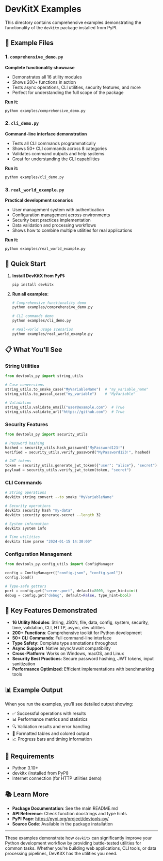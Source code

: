 # DevKitX Examples

This directory contains comprehensive examples demonstrating the functionality of the `devkitx` package installed from PyPI.

## 📁 Example Files

### 1. `comprehensive_demo.py`
**Complete functionality showcase**
- Demonstrates all 16 utility modules
- Shows 200+ functions in action
- Tests async operations, CLI utilities, security features, and more
- Perfect for understanding the full scope of the package

**Run it:**
```bash
python examples/comprehensive_demo.py
```

### 2. `cli_demo.py`
**Command-line interface demonstration**
- Tests all CLI commands programmatically
- Shows 50+ CLI commands across 8 categories
- Validates command outputs and help systems
- Great for understanding the CLI capabilities

**Run it:**
```bash
python examples/cli_demo.py
```

### 3. `real_world_example.py`
**Practical development scenarios**
- User management system with authentication
- Configuration management across environments
- Security best practices implementation
- Data validation and processing workflows
- Shows how to combine multiple utilities for real applications

**Run it:**
```bash
python examples/real_world_example.py
```

## 🚀 Quick Start

1. **Install DevKitX from PyPI:**
   ```bash
   pip install devkitx
   ```

2. **Run all examples:**
   ```bash
   # Comprehensive functionality demo
   python examples/comprehensive_demo.py
   
   # CLI commands demo
   python examples/cli_demo.py
   
   # Real-world usage scenarios
   python examples/real_world_example.py
   ```

## 📋 What You'll See

### String Utilities
```python
from devtools_py import string_utils

# Case conversions
string_utils.to_snake_case("MyVariableName")  # "my_variable_name"
string_utils.to_pascal_case("my_variable")    # "MyVariable"

# Validation
string_utils.validate_email("user@example.com")  # True
string_utils.validate_url("https://github.com")  # True
```

### Security Features
```python
from devtools_py import security_utils

# Password hashing
hashed = security_utils.hash_password("MyPassword123!")
verified = security_utils.verify_password("MyPassword123!", hashed)

# JWT tokens
token = security_utils.generate_jwt_token({"user": "alice"}, "secret")
payload = security_utils.verify_jwt_token(token, "secret")
```

### CLI Commands
```bash
# String operations
devkitx string convert --to snake "MyVariableName"

# Security operations
devkitx security hash "my-data"
devkitx security generate-secret --length 32

# System information
devkitx system info

# Time utilities
devkitx time parse "2024-01-15 14:30:00"
```

### Configuration Management
```python
from devtools_py.config_utils import ConfigManager

config = ConfigManager(["config.json", "config.yaml"])
config.load()

# Type-safe getters
port = config.get("server.port", default=8000, type_hint=int)
debug = config.get("debug", default=False, type_hint=bool)
```

## 🎯 Key Features Demonstrated

- **16 Utility Modules**: String, JSON, file, data, config, system, security, time, validation, CLI, HTTP, async, dev utilities
- **200+ Functions**: Comprehensive toolkit for Python development
- **50+ CLI Commands**: Full command-line interface
- **Type Safety**: Complete type annotations throughout
- **Async Support**: Native async/await compatibility
- **Cross-Platform**: Works on Windows, macOS, and Linux
- **Security Best Practices**: Secure password hashing, JWT tokens, input sanitization
- **Performance Optimized**: Efficient implementations with benchmarking tools

## 📊 Example Output

When you run the examples, you'll see detailed output showing:
- ✅ Successful operations with results
- 📊 Performance metrics and statistics
- 🔍 Validation results and error handling
- 🎨 Formatted tables and colored output
- 📈 Progress bars and timing information

## 🔧 Requirements

- Python 3.10+
- devkitx (installed from PyPI)
- Internet connection (for HTTP utilities demo)

## 📚 Learn More

- **Package Documentation**: See the main README.md
- **API Reference**: Check function docstrings and type hints
- **PyPI Page**: https://pypi.org/project/devtools-py/
- **Source Code**: Available in the package installation

---

These examples demonstrate how `devkitx` can significantly improve your Python development workflow by providing battle-tested utilities for common tasks. Whether you're building web applications, CLI tools, or data processing pipelines, DevKitX has the utilities you need.